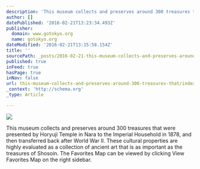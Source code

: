 ```yaml
---
description: 'This museum collects and preserves around 300 treasures that were presented by Horyuji Temple in Nara to the Imperial Household in 1878, and then transferred ba'
author: []
datePublished: '2016-02-21T13:23:34.493Z'
publisher:
  domain: www.gotokyo.org
  name: gotokyo.org
dateModified: '2016-02-21T13:15:58.154Z'
title: ''
sourcePath: _posts/2016-02-21-this-museum-collects-and-preserves-around-300-treasures-that.md
published: true
inFeed: true
hasPage: true
inNav: false
url: this-museum-collects-and-preserves-around-300-treasures-that/index.html
_context: 'http://schema.org'
_type: Article

---
```

![](http://www.gotokyo.org/en/kanko/taito/spot/images/01_203.jpg)

This museum collects and preserves around 300 treasures that were presented by Horyuji Temple in Nara to the Imperial Household in 1878, and then transferred back after World War II. These cultural properties are highly evaluated as a collection of ancient art that is as important as the treasures of Shosoin. The Favorites Map can be viewed by clicking View Favorites Map on the right sidebar.